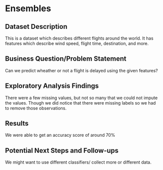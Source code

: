 # Ensembles

## Dataset Description
This is a dataset which describes different flights around the world. It has features which describe wind speed, flight time, destination, and more.

## Business Question/Problem Statement
Can we predict wheather or not a flight is delayed using the given features?

## Exploratory Analysis Findings
There were a few missing values, but not so many that we could not impute the values. Though we did notice that there were missing labels so we had to remove those observations.

## Results
We were able to get an accuracy score of around 70%

## Potential Next Steps and Follow-ups
We might want to use different classifiers/ collect more or different data.
